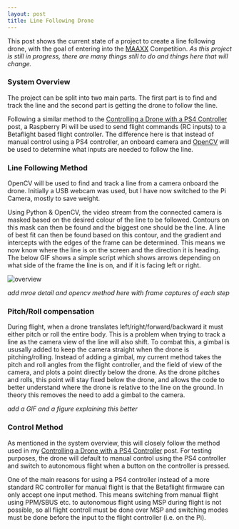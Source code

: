 ```yaml
---
layout: post
title: Line Following Drone
---
```


This post shows the current state of a project to create a line following drone, with the goal of entering into the [MAAXX](https://maaxx-europe.com/) Competition. *As this project is still in progress, there are many things still to do and things here that will change.*

### System Overview

The project can be split into two main parts. The first part is to find and track the line and the second part is getting the drone to follow the line.

Following a similar method to the [Controlling a Drone with a PS4 Controller](https://jordancormack.github.io/DS4/) post, a Raspberry Pi will be used to send flight commands (RC inputs) to a Betaflight based flight controller. The difference here is that instead of manual control using a PS4 controller, an onboard camera and [OpenCV](https://opencv.org/) will be used to determine what inputs are needed to follow the line.

### Line Following Method

OpenCV will be used to find and track a line from a camera onboard the drone. Initially a USB webcam was used, but I have now switched to the Pi Camera, mostly to save weight.

Using Python & OpenCV, the video stream from the connected camera is masked based on the desired colour of the line to be followed. Contours on this mask can then be found and the biggest one should be the line. A line of best fit can then be found based on this contour, and the gradient and intercepts with the edges of the frame can be determined. This means we now know where the line is on the screen and the direction it is heading. The below GIF shows a simple script which shows arrows depending on what side of the frame the line is on, and if it is facing left or right.

<img src="/images/drone_early_line.gif" alt="overview" class="inline">

*add mroe detail and opencv method here with frame captures of each step*

### Pitch/Roll compensation

During flight, when a drone translates left/right/forward/backward it must either pitch or roll the entire body. This is a problem when trying to track a line as the camera view of the line will also shift. To combat this, a gimbal is ususally added to keep the camera straight when the drone is pitching/rolling. Instead of adding a gimbal, my current method takes the pitch and roll angles from the flight controller, and the field of view of the camera, and plots a point directly below the drone. As the drone pitches and rolls, this point will stay fixed below the drone, and allows the code to better understand where the drone is relative to the line on the ground. In theory this removes the need to add a gimbal to the camera.

*add a GIF and a figure explaining this better*

### Control Method

As mentioned in the system overview, this will closely follow the method used in my [Controlling a Drone with a PS4 Controller](https://jordancormack.github.io/DS4/) post. For testing purposes, the drone will default to manual control using the PS4 controller and switch to autonomous flight when a button on the controller is pressed.

One of the main reasons for using a PS4 controller instead of a more standard RC controller for manual flight is that the Betaflight firmware can only accept one input method. This means switching from manual flight using PPM/SBUS etc. to autonomous flight using MSP during flight is not possible, so all flight controll must be done over MSP and switching modes must be done before the input to the flight controller (i.e. on the Pi).
